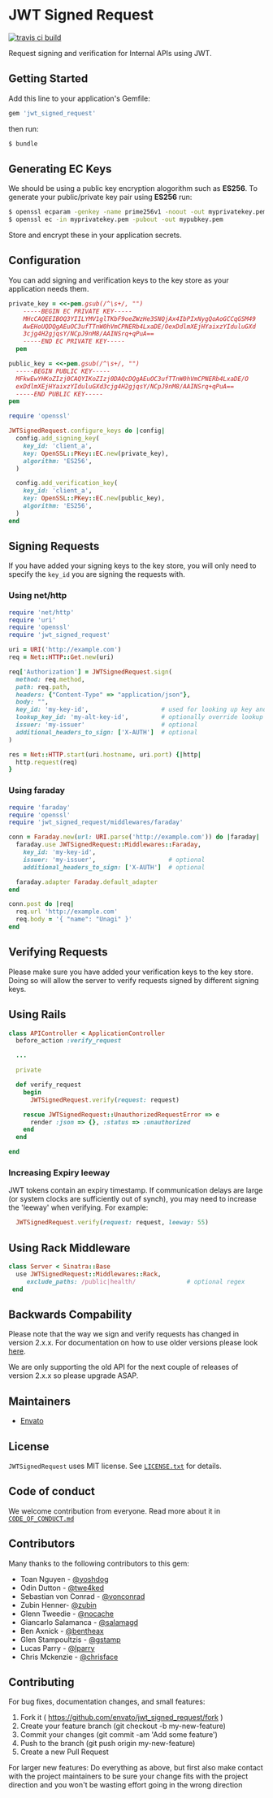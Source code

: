 # JWT Signed Request
[![travis ci build](https://api.travis-ci.org/envato/jwt_signed_request.svg)](https://travis-ci.org/envato/jwt_signed_request)

Request signing and verification for Internal APIs using JWT.

## Getting Started

Add this line to your application's Gemfile:

```ruby
gem 'jwt_signed_request'
```

then run:

```sh
$ bundle
```

## Generating EC Keys

We should be using a public key encryption alogorithm such as **ES256**. To generate your public/private key pair using **ES256** run:

```sh
$ openssl ecparam -genkey -name prime256v1 -noout -out myprivatekey.pem
$ openssl ec -in myprivatekey.pem -pubout -out mypubkey.pem
```

Store and encrypt these in your application secrets.

## Configuration

You can add signing and verification keys to the key store as your application needs them.

```ruby
private_key = <<-pem.gsub(/^\s+/, "")
    -----BEGIN EC PRIVATE KEY-----
    MHcCAQEEIBOQ3YIILYMV1glTKbF9oeZWzHe3SNQjAx4IbPIxNygQoAoGCCqGSM49
    AwEHoUQDQgAEuOC3ufTTnW0hVmCPNERb4LxaDE/OexDdlmXEjHYaixzYIduluGXd
    3cjg4H2gjqsY/NCpJ9nM8/AAINSrq+qPuA==
    -----END EC PRIVATE KEY-----
  pem

public_key = <<-pem.gsub(/^\s+/, "")
  -----BEGIN PUBLIC KEY-----
  MFkwEwYHKoZIzj0CAQYIKoZIzj0DAQcDQgAEuOC3ufTTnW0hVmCPNERb4LxaDE/O
  exDdlmXEjHYaixzYIduluGXd3cjg4H2gjqsY/NCpJ9nM8/AAINSrq+qPuA==
  -----END PUBLIC KEY-----
pem

require 'openssl'

JWTSignedRequest.configure_keys do |config|
  config.add_signing_key(
    key_id: 'client_a',
    key: OpenSSL::PKey::EC.new(private_key),
    algorithm: 'ES256',
  )

  config.add_verification_key(
    key_id: 'client_a',
    key: OpenSSL::PKey::EC.new(public_key),
    algorithm: 'ES256',
  )
end
```

## Signing Requests

If you have added your signing keys to the key store, you will only need to specify the `key_id` you are signing the requests with.

### Using net/http

```ruby
require 'net/http'
require 'uri'
require 'openssl'
require 'jwt_signed_request'

uri = URI('http://example.com')
req = Net::HTTP::Get.new(uri)

req['Authorization'] = JWTSignedRequest.sign(
  method: req.method,
  path: req.path,
  headers: {"Content-Type" => "application/json"},
  body: "",
  key_id: 'my-key-id',                    # used for looking up key and kid header
  lookup_key_id: 'my-alt-key-id',         # optionally override lookup key
  issuer: 'my-issuer'                     # optional
  additional_headers_to_sign: ['X-AUTH']  # optional
)

res = Net::HTTP.start(uri.hostname, uri.port) {|http|
  http.request(req)
}
```

### Using faraday

```ruby
require 'faraday'
require 'openssl'
require 'jwt_signed_request/middlewares/faraday'

conn = Faraday.new(url: URI.parse('http://example.com')) do |faraday|
  faraday.use JWTSignedRequest::Middlewares::Faraday,
    key_id: 'my-key-id',
    issuer: 'my-issuer',                    # optional
    additional_headers_to_sign: ['X-AUTH']  # optional

  faraday.adapter Faraday.default_adapter
end

conn.post do |req|
  req.url 'http://example.com'
  req.body = '{ "name": "Unagi" }'
end
```

## Verifying Requests

Please make sure you have added your verification keys to the key store. Doing so will allow the server to verify requests signed by different signing keys.


## Using Rails

```ruby
class APIController < ApplicationController
  before_action :verify_request

  ...

  private

  def verify_request
    begin
      JWTSignedRequest.verify(request: request)

    rescue JWTSignedRequest::UnauthorizedRequestError => e
      render :json => {}, :status => :unauthorized
    end
  end

end
```

### Increasing Expiry leeway

JWT tokens contain an expiry timestamp. If communication delays are large (or system clocks are sufficiently out of synch), you may need to increase the 'leeway' when verifying. For example:

```ruby
  JWTSignedRequest.verify(request: request, leeway: 55)
```

## Using Rack Middleware

```ruby
class Server < Sinatra::Base
  use JWTSignedRequest::Middlewares::Rack,
     exclude_paths: /public|health/              # optional regex
 end
```

## Backwards Compability

Please note that the way we sign and verify requests has changed in version 2.x.x. For documentation on how to use older versions please look [here](https://github.com/envato/jwt_signed_request/blob/master/VERSION_1.md).

We are only supporting the old API for the next couple of releases of version 2.x.x so please upgrade ASAP.

## Maintainers
- [Envato](https://github.com/envato)

## License

`JWTSignedRequest` uses MIT license. See
[`LICENSE.txt`](https://github.com/envato/jwt_signed_request/blob/master/LICENSE.txt) for
details.

## Code of conduct

We welcome contribution from everyone. Read more about it in
[`CODE_OF_CONDUCT.md`](https://github.com/envato/jwt_signed_request/blob/master/CODE_OF_CONDUCT.md)

## Contributors

Many thanks to the following contributors to this gem:

- Toan Nguyen - [@yoshdog](https://github.com/yoshdog)
- Odin Dutton - [@twe4ked](https://github.com/twe4ked)
- Sebastian von Conrad - [@vonconrad](https://github.com/vonconrad)
- Zubin Henner- [@zubin](https://github.com/zubin)
- Glenn Tweedie - [@nocache](https://github.com/nocache)
- Giancarlo Salamanca - [@salamagd](https://github.com/salamagd)
- Ben Axnick - [@bentheax](https://github.com/bentheax)
- Glen Stampoultzis - [@gstamp](https://github.com/gstamp)
- Lucas Parry - [@lparry](https://github.com/lparry)
- Chris Mckenzie - [@chrisface](https://github.com/chrisface)

## Contributing

For bug fixes, documentation changes, and small features:

1. Fork it ( https://github.com/envato/jwt_signed_request/fork )
2. Create your feature branch (git checkout -b my-new-feature)
3. Commit your changes (git commit -am 'Add some feature')
4. Push to the branch (git push origin my-new-feature)
5. Create a new Pull Request

For larger new features: Do everything as above, but first also make contact with the project maintainers to be sure your change fits with the project direction and you won't be wasting effort going in the wrong direction
